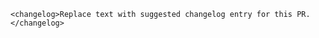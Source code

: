 `<changelog>Replace text with suggested changelog entry for this PR.</changelog>`

<!-- Examples: -->
<!-- `<changelog>Enabled newly loaded labels to appear faster on the screen.</changelog>` -->
<!-- `<changelog>Added an option to set the minimum and maximum pitch of a `Map`.</changelog>`-->
<!-- `<changelog>Introduced `in` expression for testing whether an item exists in an array or a substring exists in a string.</changelog>`
<!-- `<changelog>Significantly improved offline pack download performance by marking resources as used in batches.</changelog>`
<!-- `<changelog>Fixed a bug where non-overlapping symbols would be sorted incorrectly with `MGLSymbolStyleLayer.symbolSortKey`.</changelog>` -->
